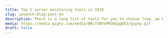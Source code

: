 ```yaml
---
title: Top 5 server monitoring tools in 2018
slug: seventh-blog-post-en
description: There is a long list of tools for you to choose from, we bring you five such tools which can help you keep a track of your web and mobile products easily and competently
media: https://media.giphy.com/media/BRLfVBVVPM3WIgg8E3/giphy.gif
draft: false
---
```


